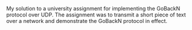 My solution to a university assignment for implementing the GoBackN protocol over UDP.
The assignment was to transmit a short piece of text over a network and demonstrate the GoBackN protocol in effect.
